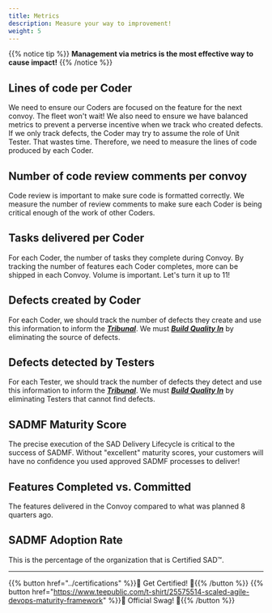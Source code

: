```yaml
---
title: Metrics
description: Measure your way to improvement!
weight: 5
---
```


{{% notice tip %}}
**Management via metrics is the most effective way to cause impact!**
{{% /notice %}}

## Lines of code per Coder

 We need to ensure our Coders are focused on the feature for the next convoy. The fleet won't wait! We also need to ensure we have balanced metrics to prevent a perverse incentive when we track who created defects. If we only track defects, the Coder may try to assume the role of Unit Tester. That wastes time. Therefore, we need to measure the lines of code produced by each Coder.

## Number of code review comments per convoy

Code review is important to make sure code is formatted correctly. We measure the number of review comments to make sure each Coder is being critical enough of the work of other Coders.

## Tasks delivered per Coder

For each Coder, the number of tasks they complete during Convoy. By tracking the number of features each Coder completes, more can be shipped in each Convoy. Volume is important. Let's turn it up to 11!

## Defects created by Coder

For each Coder, we should track the number of defects they create and use this information to inform the *[**Tribunal**](../release-convoy/#tribunal)*. We must *[**Build Quality In**](../principles/#build-quality-in)* by eliminating the source of defects.

## Defects detected by Testers

For each Tester, we should track the number of defects they detect and use this information to inform the *[**Tribunal**](../release-convoy/#tribunal)*. We must *[**Build Quality In**](../principles/#build-quality-in)* by eliminating Testers that cannot find defects.

## SADMF Maturity Score

The precise execution of the SAD Delivery Lifecycle is critical to the success of SADMF. Without "excellent" maturity scores, your customers will have no confidence you used approved SADMF processes to deliver!

## Features Completed vs. Committed

The features delivered in the Convoy compared to what was planned 8 quarters ago.

## SADMF Adoption Rate

This is the percentage of the organization that is Certified SAD&trade;.

---

{{% button href="../certifications" %}}🏅 Get Certified! 🏅{{% /button %}}
{{% button href="https://www.teepublic.com/t-shirt/25575514-scaled-agile-devops-maturity-framework" %}}💸 Official Swag! 💸{{% /button %}}
